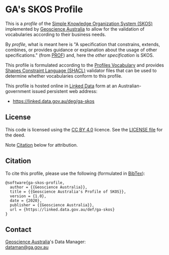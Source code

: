 # GA's SKOS Profile
This is a *profile* of the [Simple Knowledge Organization System (SKOS)](https://www.w3.org/TR/skos-reference/) implemented by [Geoscience Australia](https://www.ga.gov.au) to allow for the validation of vocabularies according to their business needs.

By *profile*, what is meant here is "A specification that constrains, extends, combines, or provides guidance or explanation about the usage of other specifications." (from [PROF](https://www.w3.org/TR/dx-prof/#definitions)) and, here the *other specification* is SKOS.

This profile is formulated according to the [Profiles Vocabulary](https://www.w3.org/TR/dx-prof/) and provides [Shapes Constraint Language (SHACL)](https://www.w3.org/TR/shacl/) validator files that can be used to determine whether vocabularies conform to this profile.

This profile is hosted online in [Linked Data](https://www.w3.org/standards/semanticweb/data) form at an Australian-government issued persistent web address:

* <https://linked.data.gov.au/deg/ga-skos>


## License  
This code is licensed using the [CC BY 4.0](https://creativecommons.org/licenses/by/4.0/) licence. See the [LICENSE file](LICENSE) for the deed. 

Note [Citation](#citation) below for attribution.


## Citation
To cite this profile, please use the following (formulated in [BibTex](http://www.bibtex.org/)):

```
@software{ga-skos-profile,
  author = {{Geoscience Australia}},
  title = {{Geoscience Australia's Profile of SKOS}},
  version = {1.0},
  date = {2020},
  publisher = {{Geoscience Australia}},
  url = {https://linked.data.gov.au/def/ga-skos}
}
``` 

## Contact
[Geoscience Australia](https://www.ga.gov.au)'s Data Manager:  
<dataman@ga.gov.au>